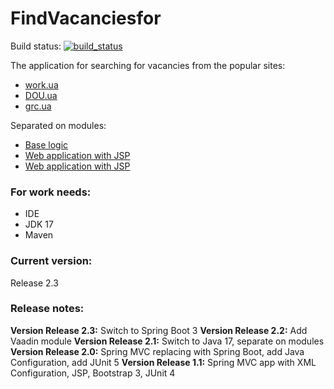 # FindVacanciesfor
Build status: [![build_status](https://travis-ci.com/AnGo84/FindVacancies.svg?branch=master)](https://travis-ci.com/AnGo84/FindVacancies.svg)
[![<AnGo84>](https://circleci.com/gh/AnGo84/FindVacancies.svg?style=svg)](https://app.circleci.com/pipelines/github/AnGo84/FindVacancies)

[//]: # ([![BCH compliance]&#40;https://bettercodehub.com/edge/badge/AnGo84/FindVacancies?branch=master&#41;]&#40;https://bettercodehub.com/&#41;)

The application for searching for vacancies from the popular sites:
- [work.ua](https://www.work.ua/)
- [DOU.ua](https://dou.ua/)
- [grc.ua](https://grc.ua/)

Separated on modules:
- [Base logic](findvacancies/README.md)
- [Web application with JSP](findvacancies-web-jsp/README.md)
- [Web application with JSP](findvacancies-web-jsp/README.md)

### **For work needs:**
- IDE
- JDK 17
- Maven

### **Current version:**
Release 2.3

### **Release notes:**
**Version Release 2.3:** Switch to Spring Boot 3
**Version Release 2.2:** Add Vaadin module
**Version Release 2.1:** Switch to Java 17, separate on modules 
**Version Release 2.0:** Spring MVC replacing with Spring Boot, add Java Configuration, add JUnit 5
**Version Release 1.1:** Spring MVC app with XML Configuration, JSP, Bootstrap 3, JUnit 4



